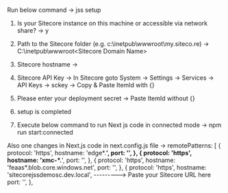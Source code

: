 Run below command
	-> jss setup

1. Is your Sitecore instance on this machine or accessible via network share? -> y
2. Path to the Sitecore folder (e.g. c:\inetpub\wwwroot\my.siteco.re) -> C:\inetpub\wwwroot\<Sitecore Domain Name>
3. Sitecore hostname -> <Sitecore Domain Name>
4. Sitecore API Key -> In Sitecore goto System -> Settings -> Services -> API Keys -> sckey -> Copy & Paste ItemId with {}
5. Please enter your deployment secret -> Paste ItemId without {}
6. setup is completed

7. Execute below command to run Next js code in connected mode
	-> npm run start:connected



Also one changes in Next.js code in next.config.js file 
	-> remotePatterns: [
      {
        protocol: 'https',
        hostname: 'edge*.**',
        port: '',
      },
      {
        protocol: 'https',
        hostname: 'xmc-*.**',
        port: '',
      },
      {
        protocol: 'https',
        hostname: 'feaas*.blob.core.windows.net',
        port: '',
      },
      {
        protocol: 'https',
        hostname: 'sitecorejssdemosc.dev.local', ---------> Paste your Sitecore URL here
        port: '',
      },